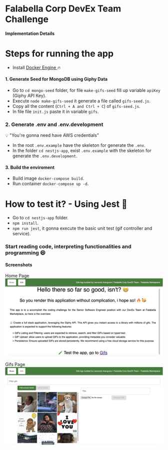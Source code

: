 # Falabella Corp DevEx Team Challenge

#### Implementation Details

# Steps for running the app

-   Install [ Docker Engine ](https://docs.docker.com/engine/install/) :fire:

#### 1. Generate Seed for MongoDB using Giphy Data

-   Go to `cd mongo-seed` folder, for file `make-gifs-seed` fill up variable `apiKey` (Giphy API Key).
-   Execute `node make-gifs-seed` it generate a file called `gifs-seed.js`.
-   Copy all the content (`Ctrl + A and Ctrl + C`) of `gifs-seed.js`.
-   In file file `init.js` paste it in variable `gifs`.

### 2. Generate .env and .env.development

💡 "You're gonna need have AWS credentials"

-   In the root `.env.example` have the skeleton for generate the `.env`.
-   In the folder `cd nestjs-app`, exist `.env.example` with the skeleton for generate the `.env.development`.

#### 3. Build the enviroment

-   Build image `docker-compose build`.
-   Run container `docker-compose up -d`.

# How to test it? - Using Jest 🧪

-   Go to `cd nestjs-app` folder.
-   `npm install`.
-   `npm run jest`, it gonna execute the basic unit test (gif controller and service).

### Start reading code, interpreting functionalities and programming :smile:

#### Screenshots

Home Page
![](assets/sc-1.png)

Gifs Page
![](assets/sc-2.png)

